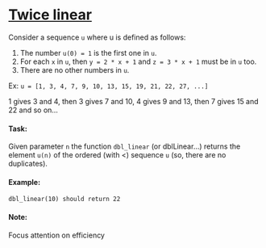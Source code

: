# [Twice linear](https://www.codewars.com/kata/twice-linear "https://www.codewars.com/kata/5672682212c8ecf83e000050")

Consider a sequence `u` where u is defined as follows:

1. The number `u(0) = 1` is the first one in `u`.
2. For each `x` in `u`, then `y = 2 * x + 1` and `z = 3 * x + 1` must be in `u` too.
3. There are no other numbers in `u`.

Ex:
`u = [1, 3, 4, 7, 9, 10, 13, 15, 19, 21, 22, 27, ...]`

1 gives 3 and 4, then 3 gives 7 and 10, 4 gives 9 and 13, then 7 gives 15 and 22 and so on...

#### Task:

Given parameter `n` the function `dbl_linear` (or dblLinear...) returns the element `u(n)` of
the ordered (with <) sequence `u` (so, there are no duplicates).

#### Example:

`dbl_linear(10) should return 22`

#### Note:

Focus attention on efficiency